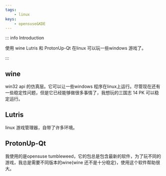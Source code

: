 ```yaml
---
tags:
    - linux
keys:
    - opensuse&KDE
---
```


::: info Introduction

使用 wine Lutris  和 ProtonUp-Qt 在linux 可以玩一些windows 游戏了。

:::

## wine

win32 api 的仿真层。它可以让一些windows 程序在linux上运行。尽管现在还有一些稳定性问题，但是它已经能够做很多事情了，我想玩的三国志 14 PK 可以稳定运行。


## Lutris

linux 游戏管理器，自带了许多环境。

## ProtonUp-Qt

我使用的是opensuse tumbleweed，它的包总是包含最新的软件，为了玩不同的游戏，我总是需要不同版本的wine(wine 还不是十分稳定)，使用这个软件帮助很大。



